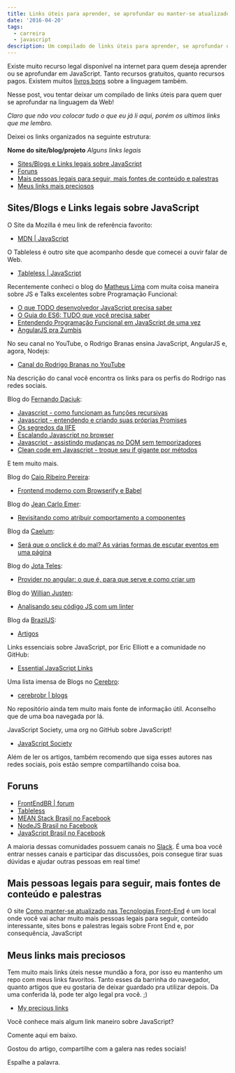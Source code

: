 ```yaml
---
title: Links úteis para aprender, se aprofundar ou manter-se atualizado sobre JavaScript
date: '2016-04-20'
tags:
  - carreira
  - javascript
description: Um compilado de links úteis para aprender, se aprofundar ou manter-se atualizado sobre JavaScript.
---
```


Existe muito recurso legal disponível na internet para quem deseja aprender ou se aprofundar em JavaScript. Tanto recursos gratuitos, quanto recursos pagos. Existem muitos [livros bons](/posts/Livros-sobre-JavaScript-do-iniciante-ao-avancado-e-ES6/) sobre a linguagem também.

Nesse post, vou tentar deixar um compilado de links úteis para quem quer se aprofundar na linguagem da Web!

*Claro que não vou colocar tudo o que eu já li aqui, porém os ultimos links que me lembro.*

Deixei os links organizados na seguinte estrutura:

**Nome do site/blog/projeto**
*Alguns links legais*


<!-- vscode-markdown-toc -->
* [Sites/Blogs e Links legais sobre JavaScript](#SitesBlogseLinkslegaissobreJavaScript)
* [Foruns](#Foruns)
* [Mais pessoas legais para seguir, mais fontes de conteúdo e palestras](#Maispessoaslegaisparaseguirmaisfontesdecontedoepalestras)
* [Meus links mais preciosos](#Meuslinksmaispreciosos)

<!-- vscode-markdown-toc-config
	numbering=false
	autoSave=true
	/vscode-markdown-toc-config -->
<!-- /vscode-markdown-toc -->


## <a name='SitesBlogseLinkslegaissobreJavaScript'></a>Sites/Blogs e Links legais sobre JavaScript

O Site da Mozilla é meu link de referência favorito:

- [MDN | JavaScript](https://developer.mozilla.org/en-US/docs/Web/JavaScript)

O Tableless é outro site que acompanho desde que comecei a ouvir falar de Web.

- [Tableless | JavaScript](https://tableless.com.br/code/javascript/)

Recentemente conheci o blog do [Matheus Lima](https://matheuslima.com/) com muita coisa maneira sobre JS e Talks excelentes sobre Programação Funcional:

- [O que TODO desenvolvedor JavaScript precisa saber](https://medium.com/@matheusml/o-que-todo-desenvolvedor-javascript-precisa-saber-2cc33daedb86#.2cgg4847e)
- [O Guia do ES6: TUDO que você precisa saber](https://medium.com/@matheusml/o-guia-do-es6-tudo-que-voc%C3%AA-precisa-saber-8c287876325f#.7i6fowrsv)
- [Entendendo Programação Funcional em JavaScript de uma vez](https://medium.com/@matheusml/entendendo-programa%C3%A7%C3%A3o-funcional-em-javascript-de-uma-vez-c676489be08b#.yuoqt9vkk)
- [AngularJS pra Zumbis](https://www.youtube.com/user/matheusml90)

No seu canal no YouTube, o Rodrigo Branas ensina JavaScript, AngularJS e, agora, Nodejs:

- [Canal do Rodrigo Branas no YouTube](https://www.youtube.com/user/rodrigobranas)

Na descrição do canal você encontra os links para os perfis do Rodrigo nas redes sociais.

Blog do [Fernando Daciuk](https://blog.da2k.com.br/):

- [Javascript - como funcionam as funções recursivas](https://blog.da2k.com.br/2015/02/27/javascript-como-funcionam-as-funcoes-recursivas/)
- [Javascript - entendendo e criando suas próprias Promises](https://blog.da2k.com.br/2015/03/05/javascript-entendendo-e-criando-suas-proprias-promises/)
- [Os segredos da IIFE](https://blog.da2k.com.br/2015/02/20/os-segredos-da-iife/)
- [Escalando Javascript no browser](https://blog.da2k.com.br/2015/02/13/escalando-javascript-no-browser/)
- [Javascript - assistindo mudanças no DOM sem temporizadores](https://blog.da2k.com.br/2015/02/07/javascript-assistindo-mudancas-no-dom-sem-temporizadores/)
- [Clean code em Javascript - troque seu if gigante por métodos](https://blog.da2k.com.br/2015/01/22/clean-code-em-javascript-troque-seu-if-gigante-por-metodos/)

E tem muito mais.

Blog do [Caio Ribeiro Pereira](https://udgwebdev.com/):

- [Frontend moderno com Browserify e Babel](https://udgwebdev.com/frontend-moderno-com-browserify-e-babel)

Blog do [Jean Carlo Emer](https://jcemer.com/):

- [Revisitando como atribuir comportamento a componentes](https://jcemer.com/revisitando-como-atribuir-comportamento-a-componentes.html)

Blog da [Caelum](https://blog.caelum.com.br/category/web-design/):

- [Será que o onclick é do mal? As várias formas de escutar eventos em uma página](https://blog.caelum.com.br/sera-que-o-onclick-e-do-mal-as-varias-formas-de-ouvir-eventos-em-uma-pagina/)

Blog do [Jota Teles](https://jotateles.com.br/):

- [Provider no angular: o que é, para que serve e como criar um](https://jotateles.com.br/javascript/2016/02/21/provider-angularjs.html)

Blog do [Willian Justen](https://willianjusten.com.br/):

- [Analisando seu código JS com um linter](https://willianjusten.com.br/analisando-seu-codigo-js-com-linter/)

Blog da [BrazilJS](https://braziljs.org):

- [Artigos](https://braziljs.org/#artigos)

Links essenciais sobre JavaScript, por Eric Elliott e a comunidade no GitHub:

- [Essential JavaScript Links](https://github.com/ericelliott/essential-javascript-links#essential-javascript-links)

Uma lista imensa de Blogs no [Cerebro](https://github.com/cerebrobr/):

- [cerebrobr | blogs](https://github.com/cerebrobr/comunidade/blob/master/blogs.md)

No repositório ainda tem muito mais fonte de informação útil. Aconselho que de uma boa navegada por lá.

JavaScript Society, uma org no GitHub sobre JavaScript!

- [JavaScript Society](https://github.com/javascript-society)

Além de ler os artigos, também recomendo que siga esses autores nas redes sociais, pois estão sempre compartilhando coisa boa.



## <a name='Foruns'></a>Foruns

- [FrontEndBR | forum](https://github.com/frontendbr/forum)
- [Tableless](https://forum.tableless.com.br/c/javascript)
- [MEAN Stack Brasil no Facebook](https://www.facebook.com/groups/meanstackbrasil)
- [NodeJS Brasil no Facebook](https://www.facebook.com/groups/nodejsbrasil)
- [JavaScript Brasil no Facebook](https://www.facebook.com/groups/javascriptbrasil)

A maioria dessas comunidades possuem canais no [Slack](https://slack.com/). É uma boa você entrar nesses canais e participar das discussões, pois consegue tirar suas dúvidas e ajudar outras pessoas em real time!

## <a name='Maispessoaslegaisparaseguirmaisfontesdecontedoepalestras'></a>Mais pessoas legais para seguir, mais fontes de conteúdo e palestras

O site [Como manter-se atualizado nas  Tecnologias Front-End](https://uptodate.frontendrescue.org/pt/) é um local onde você vai achar muito mais pessoas legais para seguir, conteúdo interessante, sites bons e palestras legais sobre Front End e, por consequência, JavaScript

## <a name='Meuslinksmaispreciosos'></a>Meus links mais preciosos

Tem muito mais links úteis nesse mundão a fora, por isso eu mantenho um repo com meus links favoritos. Tanto esses da barrinha do navegador, quanto artigos que eu gostaria de deixar guardado pra utilizar depois. Da uma conferida lá, pode ter algo legal pra você. ;)

- [My precious links](https://github.com/woliveiras/my-precious-links/)

Você conhece mais algum link maneiro sobre JavaScript?

Comente aqui em baixo.

Gostou do artigo, compartilhe com a galera nas redes sociais!

Espalhe a palavra.
